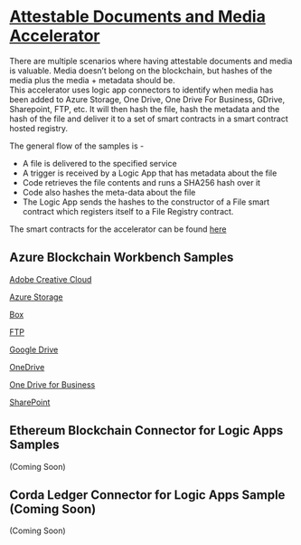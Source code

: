 [Attestable Documents and Media Accelerator](https://github.com/Azure-Samples/blockchain/tree/master/blockchain-development-kit/accelerators/attestable-documents-and-media/blockchain-workbench)
===========================================
There are multiple scenarios where having attestable documents and media is valuable. 
Media doesn’t belong on the blockchain, but hashes of the media plus the media + metadata should be.  
This accelerator uses logic app connectors to identify when media has been added to Azure Storage, One Drive, One Drive For Business, GDrive, Sharepoint, FTP, etc.   It will then hash the file, hash the metadata and the hash of the file and deliver it to a set of smart contracts in a smart contract hosted registry.

The general flow of the samples is - 

- A file is delivered to the specified service
- A trigger is received by a Logic App that has metadata about the file
- Code retrieves the file contents and runs a SHA256 hash over it
- Code also hashes the meta-data about the file
- The Logic App sends the hashes to the constructor of a File smart contract which registers itself to a File Registry contract.

The smart contracts for the accelerator can be found [here](https://github.com/Azure-Samples/blockchain/tree/master/blockchain-development-kit/accelerators/attestable-documents-and-media/blockchain-workbench/smart-contracts)

Azure Blockchain Workbench Samples
----------------------------------
[Adobe Creative Cloud](https://github.com/Azure-Samples/blockchain/blob/master/blockchain-development-kit/accelerators/attestable-documents-and-media/blockchain-workbench/AdobeCreativeCloud/README.md)

[Azure Storage](https://github.com/Azure-Samples/blockchain/tree/master/blockchain-development-kit/accelerators/attestable-documents-and-media/blockchain-workbench/azure-blob-storage)

[Box](https://github.com/Azure-Samples/blockchain/tree/master/blockchain-development-kit/accelerators/attestable-documents-and-media/blockchain-workbench/box)

[FTP](https://github.com/Azure-Samples/blockchain/tree/master/blockchain-development-kit/accelerators/attestable-documents-and-media/blockchain-workbench/ftp)

[Google Drive](https://github.com/Azure-Samples/blockchain/blob/master/blockchain-development-kit/accelerators/attestable-documents-and-media/blockchain-workbench/google/README.md)

[OneDrive](https://github.com/Azure-Samples/blockchain/blob/master/blockchain-development-kit/accelerators/attestable-documents-and-media/blockchain-workbench/onedrive/README.md)

[One Drive for Business](https://github.com/Azure-Samples/blockchain/blob/master/blockchain-development-kit/accelerators/attestable-documents-and-media/blockchain-workbench/onedrive-for-business/README.md)

[SharePoint](https://github.com/Azure-Samples/blockchain/tree/master/blockchain-development-kit/accelerators/attestable-documents-and-media/blockchain-workbench/sharepoint)

Ethereum Blockchain Connector for Logic Apps Samples
-----------------------------------------------------
(Coming Soon)

Corda Ledger Connector for Logic Apps Sample (Coming Soon)
-----------------------------------------------------------
(Coming Soon)

